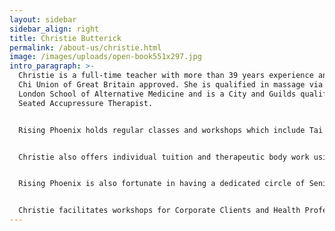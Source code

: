 ```yaml
---
layout: sidebar
sidebar_align: right
title: Christie Butterick
permalink: /about-us/christie.html
image: /images/uploads/open-book551x297.jpg
intro_paragraph: >-
  Christie is a full-time teacher with more than 39 years experience and is Tai
  Chi Union of Great Britain approved. She is qualified in massage via the
  London School of Alternative Medicine and is a City and Guilds qualified
  Seated Accupressure Therapist.


  Rising Phoenix holds regular classes and workshops which include Tai Chi, Qigong, Push Hands, Ta Lu, Sword Form, Bo Staff and Moving Five Elements Exercise.


  Christie also offers individual tuition and therapeutic body work using Acupressure & Reiki.


  Rising Phoenix is also fortunate in having a dedicated circle of Senior Students and Assistant Teachers who can hold classes and provide support in many ways, including making the tea!  We view Tai Chi as a continuing journey of discovery, which we delight in sharing.


  Christie facilitates workshops for Corporate Clients and Health Professionals.
---
```

